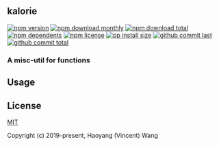 ## kalorie

[![npm version][badge-npm-version]][url-npm]
[![npm download monthly][badge-npm-download-monthly]][url-npm]
[![npm download total][badge-npm-download-total]][url-npm]
[![npm dependents][badge-npm-dependents]][url-github]
[![npm license][badge-npm-license]][url-npm]
[![pp install size][badge-pp-install-size]][url-pp]
[![github commit last][badge-github-last-commit]][url-github]
[![github commit total][badge-github-commit-count]][url-github]

[//]: <> (Shields)
[badge-npm-version]: https://flat.badgen.net/npm/v/kalorie
[badge-npm-download-monthly]: https://flat.badgen.net/npm/dm/kalorie
[badge-npm-download-total]:https://flat.badgen.net/npm/dt/kalorie
[badge-npm-dependents]: https://flat.badgen.net/npm/dependents/kalorie
[badge-npm-license]: https://flat.badgen.net/npm/license/kalorie
[badge-pp-install-size]: https://flat.badgen.net/packagephobia/install/kalorie
[badge-github-last-commit]: https://flat.badgen.net/github/last-commit/hoyeungw/kalorie
[badge-github-commit-count]: https://flat.badgen.net/github/commits/hoyeungw/kalorie

[//]: <> (Link)
[url-npm]: https://npmjs.org/package/kalorie
[url-pp]: https://packagephobia.now.sh/result?p=kalorie
[url-github]: https://github.com/hoyeungw/kalorie

### A misc-util for functions

## Usage

## License

[MIT](http://opensource.org/licenses/MIT)

Copyright (c) 2019-present, Haoyang (Vincent) Wang
